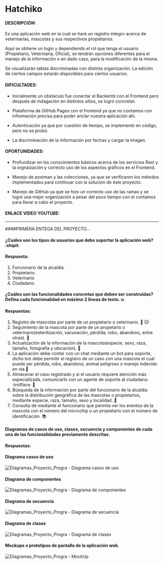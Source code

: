 # Hatchiko

#### DESCRIPCIÓN:
Es una aplicación web en la cual se hará un registro integro acerca de veterinarias, mascotas y sus respectivos propietarios.

Aquí se obtiene un login y dependiendo el rol que tenga el usuario (Propietario, Veterinaria, Oficial), se tendrán opciones diferentes para el manejo de la información
o en dado caso, para la modificación de la misma.

Se visualizarán tablas discriminadas con distinta organización. La edición de ciertos campos estarán disponibles para ciertos usuarios.

#### DIFICULTADES:
- Inicialmente un obstáculo fue conectar el Backentd con el Frontend pero después de indagación en distintos sitios, se logró concretar.

- Plataforma de GitHub Pages con el frontend ya que no contamos con infromación precisa para poder anclar nuestra aplicación ahí.

- Autenticación ya que por cuestión de tiempo, se implementó en código, pero no se probó.

- La discriminación de la información por fechas y cargar la imagen.

#### OPORTUNIDADES:

- Profundizar en los conocimientos básicos acerca de los servicios Rest y la orgnaización y correcto uso de los aspectos gráficos en el Frontend.

- Manejo de postman y las colecciones, ya que se verificaron los métodos implementados para continuar con la solución de éste proyecto.

- Manejo de GitHub ya que se hizo un correcto uso de las ramas y se logró una mejor organización a pesar del poco tiempo con el contamos para llevar a cabo el proyecto.

#### ENLACE VIDEO YOUTUBE:






---------------------------------------------------------------------------------------------------------------------------------------------------------------------------------



####PRIMERA ENTEGA DEL PROYECTO...
#### ¿Cuáles son los tipos de usuarios que debe soportar la aplicación web? :shipit:

#### Respuesta: 
1. Funcionario de la alcaldía. 
2. Propietario.
3. Veterinario 
4. Ciudadano.

#### ¿Cuáles son las funcionalidades concretas que deben ser construidas? Defina cada funcionalidad en máximo 2 líneas de texto. :boom:
#### Respuestas: 
1. Registro de mascotas por parte de un propietario o veterinario. :dog: 🐱
2. Seguimiento de la mascota por parte de un propetario o veterinario(esterilización, vacunación, pérdida, robo, abandono, entre otras). :syringe:
3. Actualización de la información de la mascota(especie, sexo, raza, tamaño, fotografía y ubicación). :blue_book:
4. La aplicación debe contar con un chat mediante un bot para soporte, dicho bot debe permitir el registro de un caso con una mascota el cual puede ser pérdida, robo, abandono, animal peligroso o manejo indevido en vía.:shit:
5. Almacenar el caso registrado y si el usuario requiere atención más especializada, comunicarlo con un agente de soporte al ciudadano. :trollface: 🤖
6. Búsqueda de la información por parte del funcionario de la alcaldía sobre la distribución geográfica de las mascotas o propietarios, mediante especie, raza, tamaño, sexo y localidad. :mag_right:
7. Consulta de mediante el funcionario que permita ver los eventos de la mascota con el número del microchip o un propietario con el número de identificación. :books:

#### Diagramas de casos de uso, clases, secuencia y componentes de cada una de las funcionalidades previamente descritas.
#### Respuestas:

#### Diagrama casos de uso
![Diagramas_Proyecto_Progra -  Diagrama casos de uso](https://user-images.githubusercontent.com/73041810/112705552-6a3e9d80-8e6d-11eb-800b-7714f2449818.png)

#### Diagrama de componentes
![Diagramas_Proyecto_Progra - Diagrama de componentes](https://user-images.githubusercontent.com/65428260/112709006-cdd3c580-8e83-11eb-99d2-6f4bdfd24282.png)

#### Diagrama de secuencia
![Diagramas_Proyecto_Progra - Diagrama de secuencia](https://user-images.githubusercontent.com/65428260/112709057-168b7e80-8e84-11eb-96e8-5e80bca360eb.png)

#### Diagrama de clases

![Diagramas_Proyecto_Progra - Diagrama de clases](https://user-images.githubusercontent.com/65428260/112709758-08406100-8e8a-11eb-8c55-69a08c0c091f.png)

#### Mockups o prototipos de pantalla de la aplicación web.

![Diagramas_Proyecto_Progra - MockUp](https://user-images.githubusercontent.com/73042300/112740103-cf62c380-8f3f-11eb-817f-88eb80d5db0e.jpeg)
